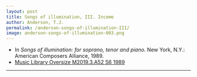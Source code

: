 ```yaml
---
layout: post
title: Songs of illumination, III. Income
author: Anderson, T.J.
permalink: /anderson-songs-of-illumination-III/
image: anderson-songs-of-illumination-003.png
---
```


- In *Songs of illumination: for soprano, tenor and piano.* New York, N.Y.: American Composers Alliance, 1989.
- <a href="https://tufts-primo.hosted.exlibrisgroup.com/permalink/f/14dinuo/01TUN_ALMA21102270180003851" target="_blank">Music Library Oversize M2019.3.A52 S6 1989</a>

---

